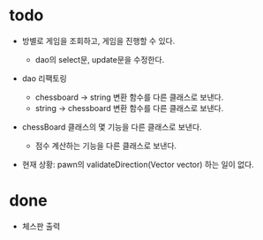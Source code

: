 # todo
- 방별로 게임을 조회하고, 게임을 진행할 수 있다.
    - dao의 select문, update문을 수정한다.
    
- dao 리팩토링
    - chessboard -> string 변환 함수를 다른 클래스로 보낸다.
    - string -> chessboard 변환 함수를 다른 클래스로 보낸다.

- chessBoard 클래스의 몇 기능을 다른 클래스로 보낸다.
    - 점수 계산하는 기능을 다른 클래스로 보낸다.


- 현재 상황: pawn의 validateDirection(Vector vector) 하는 일이 없다.


# done
- 체스판 출력

